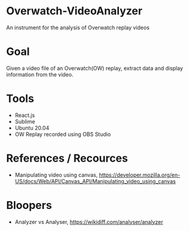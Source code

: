 # Overwatch-VideoAnalyzer
An instrument for the analysis of Overwatch replay videos

# Goal
Given a video file of an Overwatch(OW) replay, extract data and display information from the video.

# Tools
- React.js
- Sublime
- Ubuntu 20.04
- OW Replay recorded using OBS Studio

# References / Recources
- Manipulating video using canvas, https://developer.mozilla.org/en-US/docs/Web/API/Canvas_API/Manipulating_video_using_canvas

# Bloopers
- Analyzer vs Analyser, https://wikidiff.com/analyser/analyzer
